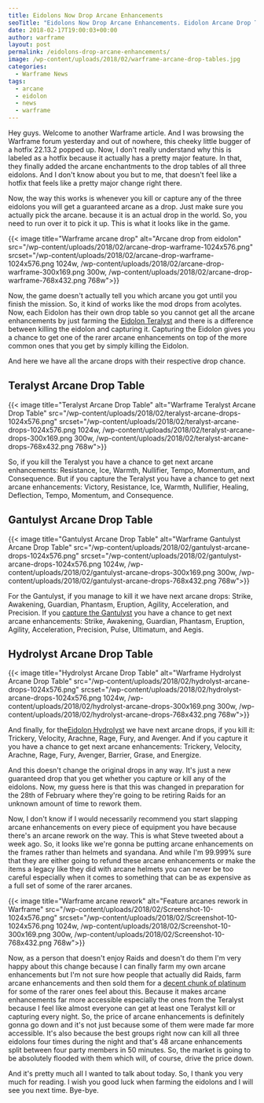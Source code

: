 ```yaml
---
title: Eidolons Now Drop Arcane Enhancements
seoTitle: "Eidolons Now Drop Arcane Enhancements. Eidolon Arcane Drop Tables"
date: 2018-02-17T19:00:03+00:00
author: warframe
layout: post
permalink: /eidolons-drop-arcane-enhancements/
image: /wp-content/uploads/2018/02/warframe-arcane-drop-tables.jpg
categories:
  - Warframe News
tags:
  - arcane
  - eidolon
  - news
  - warframe
---
```

Hey guys. Welcome to another Warframe article. And I was browsing the Warframe forum yesterday and out of nowhere, this cheeky little bugger of a hotfix 22.13.2 popped up. Now, I don't really understand why this is labeled as a hotfix because it actually has a pretty major feature. In that, they finally added the arcane enchantments to the drop tables of all three eidolons. And I don't know about you but to me, that doesn't feel like a hotfix that feels like a pretty major change right there.<!--more-->

Now, the way this works is whenever you kill or capture any of the three eidolons you will get a guaranteed arcane as a drop. Just make sure you actually pick the arcane. because it is an actual drop in the world. So, you need to run over it to pick it up. This is what it looks like in the game.

{{< image title="Warframe arcane drop" alt="Arcane drop from eidolon" src="/wp-content/uploads/2018/02/arcane-drop-warframe-1024x576.png" srcset="/wp-content/uploads/2018/02/arcane-drop-warframe-1024x576.png 1024w, /wp-content/uploads/2018/02/arcane-drop-warframe-300x169.png 300w, /wp-content/uploads/2018/02/arcane-drop-warframe-768x432.png 768w">}}

Now, the game doesn't actually tell you which arcane you got until you finish the mission. So, it kind of works like the mod drops from acolytes. Now, each Eidolon has their own drop table so you cannot get all the arcane enhancements by just farming the [Eidolon Teralyst](https://warframeblog.com/how-kill-eidolon-teralyst-basics/) and there is a difference between killing the eidolon and capturing it. Capturing the Eidolon gives you a chance to get one of the rarer arcane enhancements on top of the more common ones that you get by simply killing the Eidolon.

And here we have all the arcane drops with their respective drop chance.

## Teralyst Arcane Drop Table

{{< image title="Teralyst Arcane Drop Table" alt="Warframe Teralyst Arcane Drop Table" src="/wp-content/uploads/2018/02/teralyst-arcane-drops-1024x576.png" srcset="/wp-content/uploads/2018/02/teralyst-arcane-drops-1024x576.png 1024w, /wp-content/uploads/2018/02/teralyst-arcane-drops-300x169.png 300w, /wp-content/uploads/2018/02/teralyst-arcane-drops-768x432.png 768w">}}

So, if you kill the Teralyst you have a chance to get next arcane enhancements: Resistance, Ice, Warmth, Nullifier, Tempo, Momentum, and Consequence. But if you capture the Teralyst you have a chance to get next arcane enhancements: Victory, Resistance, Ice, Warmth, Nullifier, Healing, Deflection, Tempo, Momentum, and Consequence.

## Gantulyst Arcane Drop Table

{{< image title="Gantulyst Arcane Drop Table" alt="Warframe Gantulyst Arcane Drop Table" src="/wp-content/uploads/2018/02/gantulyst-arcane-drops-1024x576.png" srcset="/wp-content/uploads/2018/02/gantulyst-arcane-drops-1024x576.png 1024w, /wp-content/uploads/2018/02/gantulyst-arcane-drops-300x169.png 300w, /wp-content/uploads/2018/02/gantulyst-arcane-drops-768x432.png 768w">}}

For the Gantulyst, if you manage to kill it we have next arcane drops: Strike, Awakening, Guardian, Phantasm, Eruption, Agility, Acceleration, and Precision. If you [capture the Gantulyst](https://warframeblog.com/spawn-defeat-gantulyst-hydrolyst/) you have a chance to get next arcane enhancements: Strike, Awakening, Guardian, Phantasm, Eruption, Agility, Acceleration, Precision, Pulse, Ultimatum, and Aegis.

## Hydrolyst Arcane Drop Table

{{< image title="Hydrolyst Arcane Drop Table" alt="Warframe Hydrolyst Arcane Drop Table" src="/wp-content/uploads/2018/02/hydrolyst-arcane-drops-1024x576.png" srcset="/wp-content/uploads/2018/02/hydrolyst-arcane-drops-1024x576.png 1024w, /wp-content/uploads/2018/02/hydrolyst-arcane-drops-300x169.png 300w, /wp-content/uploads/2018/02/hydrolyst-arcane-drops-768x432.png 768w">}}

And finally, for the[Eidolon Hydrolyst](https://warframeblog.com/spawn-defeat-gantulyst-hydrolyst/) we have next arcane drops, if you kill it: Trickery, Velocity, Arachne, Rage, Fury, and Avenger. And if you capture it you have a chance to get next arcane enhancements: Trickery, Velocity, Arachne, Rage, Fury, Avenger, Barrier, Grase, and Energize.

And this doesn't change the original drops in any way. It's just a new guaranteed drop that you get whether you capture or kill any of the eidolons. Now, my guess here is that this was changed in preparation for the 28th of February where they're going to be retiring Raids for an unknown amount of time to rework them.

Now, I don't know if I would necessarily recommend you start slapping arcane enhancements on every piece of equipment you have because there's an arcane rework on the way. This is what Steve tweeted about a week ago. So, it looks like we're gonna be putting arcane enhancements on the frames rather than helmets and syandana. And while I'm 99.999% sure that they are either going to refund these arcane enhancements or make the items a legacy like they did with arcane helmets you can never be too careful especially when it comes to something that can be as expensive as a full set of some of the rarer arcanes.

{{< image title="Warframe arcane rework" alt="Feature arcanes rework in Warframe" src="/wp-content/uploads/2018/02/Screenshot-10-1024x576.png" srcset="/wp-content/uploads/2018/02/Screenshot-10-1024x576.png 1024w, /wp-content/uploads/2018/02/Screenshot-10-300x169.png 300w, /wp-content/uploads/2018/02/Screenshot-10-768x432.png 768w">}}

Now, as a person that doesn't enjoy Raids and doesn't do them I'm very happy about this change because I can finally farm my own arcane enhancements but I'm not sure how people that actually did Raids, farm arcane enhancements and then sold them for a [decent chunk of platinum](https://warframeblog.com/ways-earn-platinum/) for some of the rarer ones feel about this. Because it makes arcane enhancements far more accessible especially the ones from the Teralyst because I feel like almost everyone can get at least one Teralyst kill or capturing every night. So, the price of arcane enhancements is definitely gonna go down and it's not just because some of them were made far more accessible. It's also because the best groups right now can kill all three eidolons four times during the night and that's 48 arcane enhancements split between four party members in 50 minutes. So, the market is going to be absolutely flooded with them which will, of course, drive the price down.

And it's pretty much all I wanted to talk about today. So, I thank you very much for reading. I wish you good luck when farming the eidolons and I will see you next time. Bye-bye.